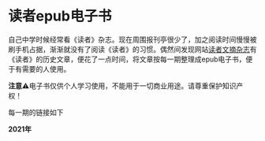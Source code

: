 # 读者epub电子书

自己中学时候经常看《读者》杂志。现在周围报刊亭很少了，加之阅读时间慢慢被刷手机占据，渐渐就没有了阅读《读者》的习惯。偶然间发现网站[读者文摘杂志](https://www.dzwzzz.com/)有《读者》的历史文章，便花了一点时间，将文章按每一期整理成epub电子书，便于有需要的人使用。

**注意**⚠️电子书仅供个人学习使用，不能用于一切商业用途。请尊重保护知识产权！

每一期的链接如下

**2021年**
